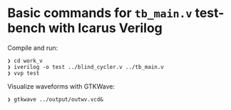 # Basic commands for `tb_main.v` test-bench with Icarus Verilog

Compile and run:  
```
❯ cd work_v
❯ iverilog -o test ../blind_cycler.v ../tb_main.v
❯ vvp test
```

Visualize waveforms with GTKWave:  
```
❯ gtkwave ../output/outwv.vcd&
```
